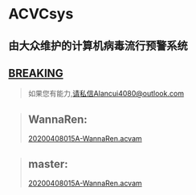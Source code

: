# ACVCsys
## 由大众维护的计算机病毒流行预警系统

## [BREAKING](../braking0.acvam)

>如果您有能力,请私信Alancui4080@outlook.com

> ## WannaRen:
  > [20200408015A-WannaRen.acvam](../2020-WannaRen/20200408015A-WannaRen.acvam)

> ## master:
  > [20200408015A-WannaRen.acvam](../master/20200408015A-WannaRen.acvam)

